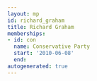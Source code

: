 ```yaml
---
layout: mp
id: richard_graham
title: Richard Graham
memberships:
- id: con
  name: Conservative Party
  start: '2010-06-08'
  end: 
autogenerated: true
---
```

